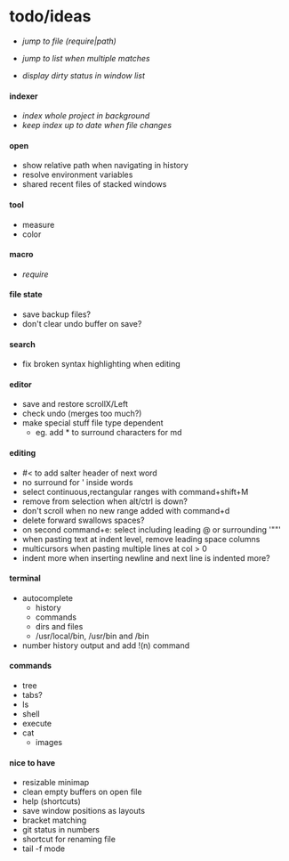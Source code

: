 # todo/ideas

- *jump to file (require|path)*
- *jump to list when multiple matches*

- *display dirty status in window list*

#### indexer
- *index whole project in background*
- *keep index up to date when file changes*

#### open
- show relative path when navigating in history
- resolve environment variables
- shared recent files of stacked windows

#### tool
- measure 
- color

#### macro
- *require*

#### file state
- save backup files?
- don't clear undo buffer on save?

#### search
- fix broken syntax highlighting when editing

#### editor
- save and restore scrollX/Left
- check undo (merges too much?)
- make special stuff file type dependent
    - eg. add * to surround characters for md

#### editing
- #< to add salter header of next word
- no surround for ' inside words
- select continuous,rectangular ranges with command+shift+M 
- remove from selection when alt/ctrl is down?
- don't scroll when no new range added with command+d
- delete forward swallows spaces?
- on second command+e: select including leading @ or surrounding '""'
- when pasting text at indent level, remove leading space columns
- multicursors when pasting multiple lines at col > 0
- indent more when inserting newline and next line is indented more?

#### terminal
- autocomplete
    - history
    - commands
    - dirs and files
    - /usr/local/bin, /usr/bin and /bin
- number history output and add !(n) command
      
#### commands
- tree
- tabs?
- ls
- shell
- execute
- cat
    - images

#### nice to have
- resizable minimap
- clean empty buffers on open file
- help (shortcuts)
- save window positions as layouts
- bracket matching
- git status in numbers
- shortcut for renaming file
- tail -f mode
    